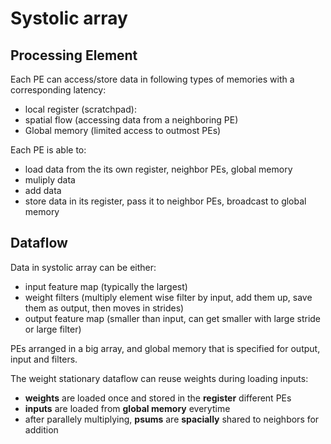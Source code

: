 # Systolic array

## Processing Element

Each PE can access/store data in following types of memories with a corresponding latency:
* local register (scratchpad): 
* spatial flow (accessing data from a neighboring PE)
* Global memory (limited access to outmost PEs)

Each PE is able to:

* load data from the its own register, neighbor PEs, global memory
* muliply data
* add data
* store data in its register, pass it to neighbor PEs, broadcast to global memory

## Dataflow
Data in systolic array can be either:

* input feature map (typically the largest)
* weight filters (multiply element wise filter by input, add them up, save them as output, then moves in strides)
* output feature map (smaller than input, can get smaller with large stride or large filter)

PEs arranged in a big array, and global memory that is specified for output, input and filters.

The weight stationary dataflow can reuse weights during loading inputs:

* __weights__ are loaded once and stored in the __register__ different PEs
* __inputs__ are loaded from __global memory__ everytime
* after parallely multiplying, __psums__ are __spacially__ shared to neighbors for addition
